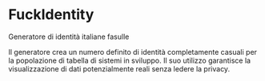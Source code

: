 # FuckIdentity
Generatore di identità italiane fasulle

Il generatore crea un numero definito di identità completamente casuali per la popolazione di tabella di sistemi in sviluppo.
Il suo utilizzo garantisce la visualizzazione di dati potenzialmente reali senza ledere la privacy.
